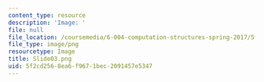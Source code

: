 ```yaml
---
content_type: resource
description: 'Image: '
file: null
file_location: /coursemedia/6-004-computation-structures-spring-2017/5f2cd2568ea6f9671bec2091457e5347_Slide03.png
file_type: image/png
resourcetype: Image
title: Slide03.png
uid: 5f2cd256-8ea6-f967-1bec-2091457e5347
---
```

